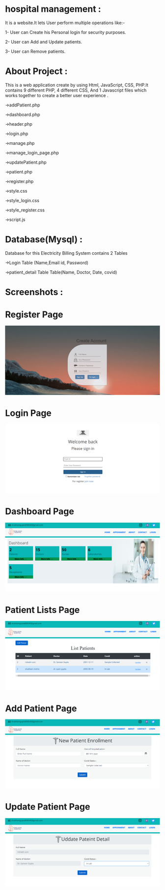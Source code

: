 # hospital management :
It is a website.It lets User perform multiple operations like:-

1- User can Create his Personal login for security purposes.

2- User can Add and Update patients.

3- User can Remove patients.

# About Project :
This is a web application create by using Html, JavaScript, CSS, PHP.It contains 9 different PHP, 4 different CSS, And 1 Javascript files which works together to create a better user experience .

->addPatient.php

->dashboard.php

->header.php

->login.php

->manage.php

->manage_login_page.php

->updatePatient.php

->patient.php

->register.php

->style.css

->style_login.css

->style_register.css

->script.js

# Database(Mysql) :

Database for this Electricity Billing System contains 2 Tables

->Login Table (Name,Email id, Password)

->patient_detail Table Table(Name, Doctor, Date, covid)

# Screenshots :
# Register Page 
![RegisterPage](https://github.com/iamshubham1/hospital_management/blob/main/Screenshots/RegisterPage.png)
# Login Page
![LoginPage](https://github.com/iamshubham1/hospital_management/blob/main/Screenshots/LoginPage.png)
# Dashboard Page
![DashboardPage](https://github.com/iamshubham1/hospital_management/blob/main/Screenshots/DashboardPage.png)
# Patient Lists Page
![PatientListPage](https://github.com/iamshubham1/hospital_management/blob/main/Screenshots/PatientListsPage.png)
# Add Patient Page
![AddPatientPage](https://github.com/iamshubham1/hospital_management/blob/main/Screenshots/AddPatientPage.png)
# Update Patient Page
![UpdatePatientPage](https://github.com/iamshubham1/hospital_management/blob/main/Screenshots/UpdatePatientPage.png)
